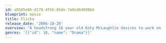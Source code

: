 ```yaml
---
id: a9185e06-d179-4fb5-85de-7a9cdb4698b6
blueprint: movie
title: Flicka
release_date: '2006-10-20'
overview: "A headstrong 16 year old Katy McLaughlin desires to work on her family's mountainside horse ranch, although her father insists she finish boarding school. Katy finds a mustang in the hills near her ranch. Katy then sets her mind to tame a mustang and prove to her father she can run the ranch. But when tragedy happens, it will take all the love and strength the family can muster to restore hope."
genres: '[{"id": 18, "name": "Drama"}]'
---
```

